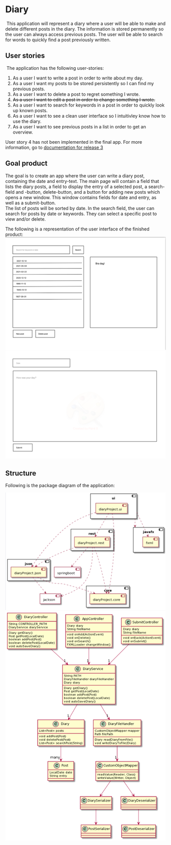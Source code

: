 # Diary

​
This application will represent a diary where a user will be able to make and delete different posts in the diary. The information is stored permanently so the user can always access previous posts. The user will be able to search for words to quickly find a post previously written.
​
​

## User stories

​
The application has the following user-stories: 
​
1. As a user I want to write a post in order to write about my day.
2. As a user I want my posts to be stored persistently so I can find my previous posts.
3. As a user I want to delete a post to regret something I wrote.
4. ~~As a user I want to edit a post in order to change something I wrote.~~
5. As a user I want to search for keywords in a post in order to quickly look up known posts.
6. As a user I want to see a clean user interface so I intuitivley know how to use the diary.
7. As a user I want to see previous posts in a list in order to get an overview.
​

​User story 4 has not been implemented in the final app. For more information, go to [documentation for release 3](../docs/release3/Documentation.md) 

## Goal product

The goal is to create an app where the user can write a diary post, containing the date and entry-text. The main page will contain a field that lists the diary posts, a field to display the entry of a selected post, a search-field and -button, delete-button, and a button for adding new posts which opens a new window. This window contains fields for date and entry, as well as a submit-button. <br />
The list of posts will be sorted by date. In the search field, the user can search for posts by date or keywords. They can select a specific post to view and/or delete.

The following is a representation of the user interface of the finished product:
![alt text](../docs/release3/Images/mainUI.png "User-interface")
![alt text](../docs/release3/Images/submitUI.png "User-interface - submit window")


## Structure

Following is the package diagram of the application:

![alt text](../docs/release3/Diagrams/package_diagram.png)
![alt text](../docs/release3/Diagrams/class_dia.png)

